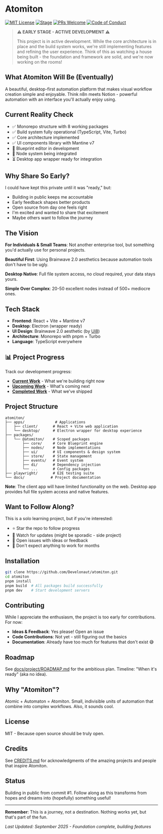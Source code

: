 # Atomiton

[![MIT License](https://img.shields.io/badge/License-MIT-blue.svg)](LICENSE)
[![Stage](https://img.shields.io/badge/Stage-Pre--Alpha-red.svg)]()
[![PRs Welcome](https://img.shields.io/badge/PRs-welcome-brightgreen.svg)](CONTRIBUTING.md)
[![Code of Conduct](https://img.shields.io/badge/Code%20of-Conduct-ff69b4.svg)](CODE_OF_CONDUCT.md)

> **⚠️ EARLY STAGE - ACTIVE DEVELOPMENT ⚠️**
>
> This project is in active development. While the core architecture is in place
> and the build system works, we're still implementing features and refining the
> user experience. Think of this as watching a house being built - the
> foundation and framework are solid, and we're now working on the rooms!

## What Atomiton Will Be (Eventually)

A beautiful, desktop-first automation platform that makes visual workflow
creation simple and enjoyable. Think n8n meets Notion - powerful automation with
an interface you'll actually enjoy using.

## Current Reality Check

- ✅ Monorepo structure with 8 working packages
- ✅ Build system fully operational (TypeScript, Vite, Turbo)
- ✅ Core architecture implemented
- ✅ UI components library with Mantine v7
- 🚧 Blueprint editor in development
- 🚧 Node system being integrated
- ⏳ Desktop app wrapper ready for integration

## Why Share So Early?

I could have kept this private until it was "ready," but:

- Building in public keeps me accountable
- Early feedback shapes better products
- Open source from day one feels right
- I'm excited and wanted to share that excitement
- Maybe others want to follow the journey

## The Vision

**For Individuals & Small Teams**: Not another enterprise tool, but something
you'd actually use for personal projects.

**Beautiful First**: Using Brainwave 2.0 aesthetics because automation tools
don't have to be ugly.

**Desktop Native**: Full file system access, no cloud required, your data stays
yours.

**Simple Over Complex**: 20-50 excellent nodes instead of 500+ mediocre ones.

## Tech Stack

- **Frontend**: React + Vite + Mantine v7
- **Desktop**: Electron (wrapper ready)
- **UI Design**: Brainwave 2.0 aesthetic (by [UI8](https://ui8.net))
- **Architecture**: Monorepo with pnpm + Turbo
- **Language**: TypeScript everywhere

## 📊 Project Progress

Track our development progress:

- **[Current Work](./CURRENT.md)** - What we're building right now
- **[Upcoming Work](./NEXT.md)** - What's coming next
- **[Completed Work](./COMPLETED.md)** - What we've shipped

## Project Structure

```
atomiton/
├── apps/              # Applications
│   ├── client/       # React + Vite web application
│   └── desktop/      # Electron wrapper for desktop experience
├── packages/
│   └── @atomiton/    # Scoped packages
│       ├── core/     # Core Blueprint engine
│       ├── nodes/    # Node implementations
│       ├── ui/       # UI components & design system
│       ├── store/    # State management
│       ├── events/   # Event system
│       ├── di/       # Dependency injection
│       └── ...       # Config packages
├── playwright/       # E2E testing suite
└── docs/            # Project documentation
```

**Note**: The client app will have limited functionality on the web. Desktop app
provides full file system access and native features.

## Want to Follow Along?

This is a solo learning project, but if you're interested:

- ⭐ Star the repo to follow progress
- 👀 Watch for updates (might be sporadic - side project)
- 💬 Open issues with ideas or feedback
- 🚫 Don't expect anything to work for months

## Installation

```bash
git clone https://github.com/Develonaut/atomiton.git
cd atomiton
pnpm install
pnpm build  # All packages build successfully
pnpm dev    # Start development servers
```

## Contributing

While I appreciate the enthusiasm, the project is too early for contributions.
For now:

- **Ideas & Feedback**: Yes please! Open an issue
- **Code Contributions**: Not yet - still figuring out the basics
- **Documentation**: Already have too much for features that don't exist 😅

## Roadmap

See [docs/project/ROADMAP.md](docs/project/ROADMAP.md) for the ambitious plan.
Timeline: "When it's ready" (aka no idea).

## Why "Atomiton"?

Atomic + Automaton = Atomiton. Small, indivisible units of automation that
combine into complex workflows. Also, it sounds cool.

## License

MIT - Because open source should be truly open.

## Credits

See [CREDITS.md](CREDITS.md) for acknowledgments of the amazing projects and
people that inspire Atomiton.

## Status

Building in public from commit #1. Follow along as this transforms from hopes
and dreams into (hopefully) something useful!

---

**Remember**: This is a journey, not a destination. Nothing works yet, but
that's part of the fun.

_Last Updated: September 2025 - Foundation complete, building features_
